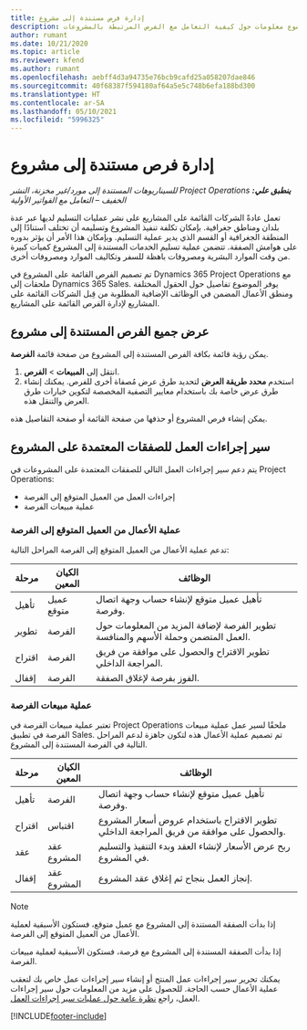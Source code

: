 ```yaml
---
title: إدارة فرص مستندة إلى مشروع
description: يقدم هذا الموضوع معلومات حول كيفية التعامل مع الفرص المرتبطة بالمشروعات.
author: rumant
ms.date: 10/21/2020
ms.topic: article
ms.reviewer: kfend
ms.author: rumant
ms.openlocfilehash: aebff4d3a94735e76bcb9cafd25a058207dae846
ms.sourcegitcommit: 40f68387f594180af64a5e5c748b6efa188bd300
ms.translationtype: HT
ms.contentlocale: ar-SA
ms.lasthandoff: 05/10/2021
ms.locfileid: "5996325"
---
```

# <a name="manage-project-based-opportunities"></a>إدارة فرص مستندة إلى مشروع

_**ينطبق علي:** ‏‫Project Operations للسيناريوهات المستندة إلى مورد/غير مخزنة‬، ‏‫النشر الخفيف – التعامل مع الفواتير الأولية‬_

تعمل عادةً الشركات القائمة على المشاريع على نشر عمليات التسليم لديها عبر عدة بلدان ومناطق جغرافية. بإمكان تكلفة تنفيذ المشروع وتسليمه أن تختلف استنادًا إلى المنطقة الجغرافية أو القسم الذي يدير عملية التسليم. وبإمكان هذا الأمر أن يؤثر بدوره على هوامش الصفقة. تتضمن عملية تسليم الخدمات المستندة إلى المشروع كميات كبيرة من وقت الموارد البشرية ومصروفات باهظة للسفر وتكاليف الموارد ومصروفات أخرى.

تم تصميم الفرص القائمة على المشروع في Dynamics 365 Project Operations مع ملحقات إلى Dynamics 365 Sales. يوفر الموضوع تفاصيل حول الحقول المختلفة ومنطق الأعمال المضمن في الوظائف الإضافية المطلوبة من قِبل الشركات القائمة على المشاريع لإدارة الفرص القائمة على المشاريع.

## <a name="view-all-project-based-opportunities"></a>عرض جميع الفرص المستندة إلى مشروع

يمكن رؤية قائمة بكافة الفرص المستندة إلى المشروع من صفحة قائمة **الفرصة**. 

1. انتقل إلى **المبيعات** > **الفرص**.
2. استخدم **محدد طريقة العرض** لتحديد طرق عرض مُصفاة أخرى للفرص. يمكنك إنشاء طرق عرض خاصة بك باستخدام معايير التصفية المخصصة لتكوين خيارات طرق العرض والتنقل هذه.

يمكن إنشاء فرص المشروع أو حذفها من صفحة القائمة أو صفحة التفاصيل هذه.

## <a name="business-process-flow-for-project-based-deals"></a>سير إجراءات العمل للصفقات المعتمدة على المشروع

يتم دعم سير إجراءات العمل التالي للصفقات المعتمدة على المشروعات في Project Operations:

- إجراءات العمل من العميل المتوقع إلى الفرصة
- عملية مبيعات الفرصة

### <a name="lead-to-opportunity-business-process"></a>عملية الأعمال من العميل المتوقع إلى الفرصة 
تدعم عملية الأعمال من العميل المتوقع إلى الفرصة المراحل التالية:

| مرحلة | الكيان المعين | الوظائف |
| --- | --- | --- |
| تأهيل | عميل متوقع | تأهيل عميل متوقع لإنشاء حساب وجهة اتصال وفرصة. |
| تطوير | الفرصة | تطوير الفرصة لإضافة المزيد من المعلومات حول العمل المتضمن وحملة الأسهم والمنافسة. |
| اقتراح | الفرصة | تطوير الاقتراح والحصول على موافقة من فريق المراجعة الداخلي. |
| إقفال | الفرصة | الفوز بفرصة لإغلاق الصفقة. |

### <a name="opportunity-sales-process"></a>عملية مبيعات الفرصة
تعتبر عملية مبيعات الفرصة في Project Operations ملحقًا لسير عمل عملية مبيعات الفرصة في تطبيق Sales. تم تصميم عملية الأعمال هذه لتكون جاهزة لدعم المراحل التالية في الفرصة المستندة إلى المشروع.

| مرحلة | الكيان المعين | الوظائف |
| --- | --- | --- |
| تأهيل | الفرصة | تأهيل عميل متوقع لإنشاء حساب وجهة اتصال وفرصة. |
| اقتراح | اقتباس | تطوير الاقتراح باستخدام عروض أسعار المشروع والحصول على موافقة من فريق المراجعة الداخلي. |
| عقد | عقد المشروع | ربح عرض الأسعار لإنشاء العقد وبدء التنفيذ والتسليم في المشروع. |
| إقفال | عقد المشروع | إنجاز العمل بنجاح ثم إغلاق عقد المشروع. |

> [!NOTE]
> إذا بدأت الصفقة المستندة إلى المشروع مع عميل متوقع، فستكون الأسبقية لعملية الأعمال من العميل المتوقع إلى الفرصة‬.
>
> إذا بدأت الصفقة المستندة إلى المشروع مع فرصة، فستكون الأسبقية لعملية مبيعات الفرصة.

يمكنك تحرير سير إجراءات عمل المنتج أو إنشاء سير إجراءات عمل خاص بك لتعقب عملية الأعمال حسب الحاجة. للحصول على مزيد من المعلومات حول سير إجراءات العمل، راجع [نظرة عامة حول عمليات سير إجراءات العمل](/dynamics365/customerengagement/on-premises/customize/business-process-flows-overview).


[!INCLUDE[footer-include](../includes/footer-banner.md)]